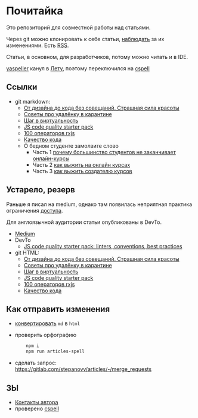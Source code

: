 # Почитайка

Это репозиторий для совместной работы над статьями.

Через git можно клонировать к себе статьи, [наблюдать](https://gitlab.com/stepanovv/kbo/activity) за их изменениями. Есть [RSS](https://gitlab.com/stepanovv/kbo.atom).

Статьи, в основном, для разработчиков, потому можно читать и в IDE.

[yaspeller](https://github.com/hcodes/yaspeller) канул в [Лету](https://github.com/hcodes/yaspeller/issues/204), поэтому переключился на [cspell](https://www.npmjs.com/package/cspell)

## Ссылки

 * git markdown:
	* [От дизайна до кода без совещаний. Страшная сила красоты](./public/страшная%20сила%20красоты/страшная%20сила%20красоты.md)
	* [Советы про удалёнку в карантине](./public/Советы%20про%20удалёнку/советы%20про%20удалёнку.md)
	* [Шаг в виртуальность](./public/шаг%20в%20виртуальность/шаг%20в%20виртуальность.md)
	* [JS code quality starter pack](./public/JS%20code%20quality%20starter%20pack/js%20code%20quality%20starter%20pack.md)
	* [100 операторов rxjs](./public/100%20операторов%20rxjs/100%20операторов%20rxjs.md)
	* [Качество кода](./public/качество%20кода/качество_кода.md)
	* О бедном студенте замолвите слово
		* Часть 1 [почему большинство студентов не заканчивает онлайн-курсы](./public/почему_большинство_студентов_не_заканчивает_онлайн-курсы/почему_большинство_студентов_не_заканчивает_онлайн-курсы.md)
		* Часть 2 [как выжить на онлайн курсах](./public/почему_большинство_студентов_не_заканчивает_онлайн-курсы/как_выжить_на_онлайн_курсах.md)
		* Часть 3 [как выжить создателю курсов](./public/почему_большинство_студентов_не_заканчивает_онлайн-курсы/как_выжить_создателю_курсов.md)

## Устарело, резерв

Раньше я писал на medium, однако там появилась неприятная практика ограничения [доступа](https://wptavern.com/freecodecamp-moves-off-of-medium-after-being-pressured-to-put-articles-behind-paywalls).

Для англоязычной аудитории статьи опубликованы в DevTo.


 * [Medium](https://medium.com/@stepanovv.ru)
 * DevTo
	* [JS code quality starter pack: linters, conventions, best practices](https://dev.to/bskydive/javascript-code-conventions-starter-pack-3jff)
 * git HTML:
	* [От дизайна до кода без совещаний. Страшная сила красоты](https://stepanovv.ru/articles/public/страшная%20сила%20красоты/страшная%20сила%20красоты.html)
	* [Советы про удалёнку в карантине](https://stepanovv.ru/articles/public/Советы%20про%20удалёнку/советы%20про%20удалёнку.html)
	* [Шаг в виртуальность](https://stepanovv.ru/articles/public/шаг%20в%20виртуальность/шаг%20в%20виртуальность.html)
	* [JS code quality starter pack](https://stepanovv.ru/articles/public/JS%20code%20quality%20starter%20pack/js%20code%20quality%20starter%20pack.html)
	* [100 операторов rxjs](https://stepanovv.ru/articles/public/100%20операторов%20rxjs/100%20операторов%20rxjs.md)
	* [Качество кода](https://stepanovv.ru/articles/public/качество%20кода/качество_кода.html)

## Как отправить изменения

 * [конвертировать](https://marketplace.visualstudio.com/items?itemName=yzane.markdown-pdf) `md` в `html`
 * проверить орфографию

	```bash
		npm i
		npm run articles-spell
	```
 * сделать запрос: https://gitlab.com/stepanovv/articles/-/merge_requests

## ЗЫ

 * [Контакты автора](https://stepanovv.ru/portfolio/portfolio.html#id-contacts)
 * проверено [cspell](https://github.com/streetsidesoftware/cspell-dicts/tree/main/dictionaries/ru_RU#readme)


